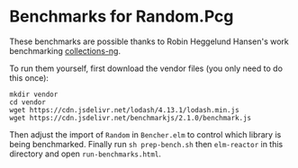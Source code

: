 # Benchmarks for Random.Pcg

These benchmarks are possible thanks to Robin Heggelund Hansen's work benchmarking [collections-ng](https://github.com/Skinney/collections-ng).

To run them yourself, first download the vendor files (you only need to do this once):
```
mkdir vendor
cd vendor
wget https://cdn.jsdelivr.net/lodash/4.13.1/lodash.min.js
wget https://cdn.jsdelivr.net/benchmarkjs/2.1.0/benchmark.js
```

Then adjust the import of `Random` in `Bencher.elm` to control which library is being benchmarked. Finally run `sh prep-bench.sh` then
`elm-reactor` in this directory and open `run-benchmarks.html`.
